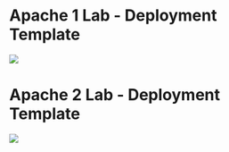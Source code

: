 # Apache 1 Lab - Deployment Template

<a href="https://portal.azure.com/#create/Microsoft.Template/uri/https%3A%2F%2Fraw.githubusercontent.com%2Fazureossd%2Farm-templates-apache%2Fmaster%2Ftemplate.json" target="_blank">
    <img src="https://aka.ms/deploytoazurebutton"/>
</a>

# Apache 2 Lab - Deployment Template

<a href="https://portal.azure.com/#create/Microsoft.Template/uri/https%3A%2F%2Fraw.githubusercontent.com%2Fazureossd%2Farm-templates-apache%2Fmaster%2Ftemplate2.json" target="_blank">
    <img src="https://aka.ms/deploytoazurebutton"/>
</a>
